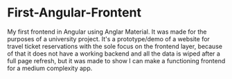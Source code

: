 # First-Angular-Frontent
My first frontend in Angular using Anglar Material. It was made for the purposes of a university project. It's a prototype/demo of a website for travel ticket reservations with the sole focus on the frontend layer, because of that it does not have a working backend and all the data is wiped after a full page refresh, but it was made to show I can make a functioning frontend for a medium complexity app.
